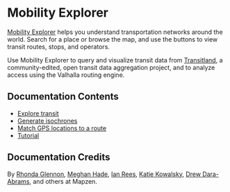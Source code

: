 # Mobility Explorer

[Mobility Explorer](https://mobility-explorer.netlify.com) helps you understand transportation networks around the world. Search for a place or browse the map, and use the buttons to view transit routes, stops, and operators.

Use Mobility Explorer to query and visualize transit data from [Transitland](https://transit.land), a community-edited, open transit data aggregation project, and to analyze access using the Valhalla routing engine.

## Documentation Contents

- [Explore transit](explore-transit.md)
- [Generate isochrones](isochrones.md)
- [Match GPS locations to a route](map-matching.md)
- [Tutorial](tutorial.md)

## Documentation Credits

By [Rhonda Glennon](https://github.com/rmglennon), [Meghan Hade](https://github.com/meghanhade), [Ian Rees](https://github.com/irees), [Katie Kowalsky](https://github.com/kkowalsky), [Drew Dara-Abrams](https://github.com/drewda), and others at Mapzen.